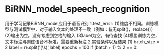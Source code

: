 # BiRNN_model_speech_recognition
用于学习记录BiRNN_model应用于语音识别
1.test_error:
  (1)维度不相同。训练模型与测试模型中，对于输入文本的处理不一致（例如：有无split()，replace()）
  (2)输出为空。没有考虑到空格的输入
  (3)label为空，有待查找
  (4)模型训练为空，文本标注与训练语音不标准，需要重新标注
2.实验条件以及结果
  (1)
      batch_size = 2
      label = re.split('(\s)',label)
      epochs = 100
      if (batch + 1) % 2 == 0:
      
